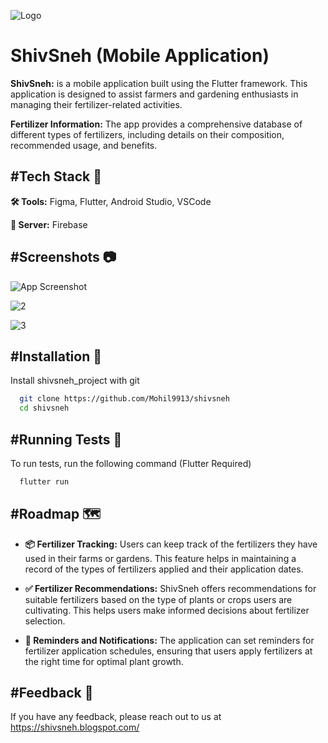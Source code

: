 
![Logo](https://blogger.googleusercontent.com/img/b/R29vZ2xl/AVvXsEik3WlcrT5flk-s4SrizLV2czsHfhOfpIU0LBmI4q9vOtVhZPI7bXjGyIXu5CBxJ6NM-7BnPdT7c4DHF-d3yb6suyA7rNwgDbZq-8HdBmDjktAu9PGj9jL5y63Be-Fp7fItKZUiOHIdWO89ffI-9gz-t7mrdxg4brZTzhs5GiNRjqf9ztcgmPBQdLITYAA/s1280/Banner%20(Github%20Project%20Banner).png)


# ShivSneh (Mobile Application)

**ShivSneh:** is a mobile application built using the Flutter framework. This application is designed to assist farmers and gardening enthusiasts in managing their fertilizer-related activities. 

**Fertilizer Information:** The app provides a comprehensive database of different types of fertilizers, including details on their composition, recommended usage, and benefits.
## #Tech Stack 🧰

**🛠️ Tools:** Figma, Flutter, Android Studio, VSCode

**💾 Server:** Firebase 


## #Screenshots 📷

![App Screenshot](https://blogger.googleusercontent.com/img/b/R29vZ2xl/AVvXsEh1ePm_c2nf6PCSudDuVZajP_oXgmzx7UbS7A-aIZLi41yLPTl9-MupVwiRGbn3xhGM6U4NyGvwVaEBzRJ_VEyo2IFTyebcpNay8Uik-a9852hEs4n4lGswYCmybWGtyTwhjT3nNajkw7kYcwS1H_B7tOvngwjLc3foRxlVXHH7GsyfN2t-j5oKt9gzUhs/s1280/SS1.png)

![2](https://blogger.googleusercontent.com/img/b/R29vZ2xl/AVvXsEiPMNC0m_NJinGAgWwdJUrcJkkyGVPsvHQlg1arO5W6wv4eRDS8noh1VfislAVfAKRUz0VUWeHzJGLY79wrNK-hZY-kjPkPbnk-yZlLXPVM0QQuSBNsQvZaxSYKozO0uTT7QCsYcebMB81K1WDjB9eiYkttTYA4GwSKHDLnyzgyiyVA5q7s_0lbR9SEFOw/s1280/SS2.png)

![3](https://blogger.googleusercontent.com/img/b/R29vZ2xl/AVvXsEhw5Z4wMZpae0SpMmdA8sUVjHAGMeqAOvbevruhQkfS-toEILX5GkBH4xetTZ5yQqTZmfkunQmsOwwr03ZjMh3wtJy12ZLiQ4XmCIktWBy5dYsaxLvGDFA4brSJ4ItJYmZUGGoMcak7SmeG3428u-YdWgIhz887dBHNvfX37FWWSUctnL7V1T36Hym64II/s1280/SS3.png)

## #Installation 📲

Install shivsneh_project with git

```bash
  git clone https://github.com/Mohil9913/shivsneh
  cd shivsneh
```
    
## #Running Tests 🧪

To run tests, run the following command (Flutter Required)

```bash
  flutter run
```


## #Roadmap 🗺️

- **📦 Fertilizer Tracking:** Users can keep track of the fertilizers they have used in their farms or gardens. This feature helps in maintaining a record of the types of fertilizers applied and their application dates.

- **✅ Fertilizer Recommendations:** ShivSneh offers recommendations for suitable fertilizers based on the type of plants or crops users are cultivating. This helps users make informed decisions about fertilizer selection.

- **🔔 Reminders and Notifications:** The application can set reminders for fertilizer application schedules, ensuring that users apply fertilizers at the right time for optimal plant growth.


## #Feedback 📢

If you have any feedback, please reach out to us at https://shivsneh.blogspot.com/

